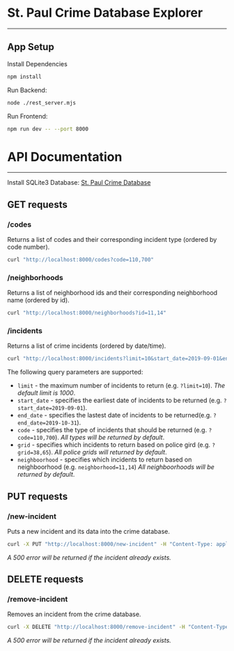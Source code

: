 # St. Paul Crime Database Explorer
---
## App Setup

Install Dependencies

```bash
npm install
```

Run Backend:
```bash
node ./rest_server.mjs
```

Run Frontend:
```bash
npm run dev -- --port 8000
```

# API Documentation

---

Install SQLite3 Database: [St. Paul Crime Database](https://stthomas.instructure.com/files/7974802/download?download_frd=1)

## GET requests

### /codes

Returns a list of codes and their corresponding incident type (ordered by code number).

```bash
curl "http://localhost:8000/codes?code=110,700"
```

### /neighborhoods

Returns a list of neighborhood ids and their corresponding neighborhood name (ordered by id).

```bash
curl "http://localhost:8000/neighborhoods?id=11,14"
```

### /incidents

Returns a list of crime incidents (ordered by date/time).

```bash
curl "http://localhost:8000/incidents?limit=10&start_date=2019-09-01&end_date=2019-10-31&code=110,700"
```

The following query parameters are supported:

- `limit` - the maximum number of incidents to return (e.g. `?limit=10`). _The default limit is 1000_.
- `start_date` - specifies the earliest date of incidents to be returned (e.g. `?start_date=2019-09-01`).
- `end_date` - specifies the lastest date of incidents to be returned(e.g. `?end_date=2019-10-31`).
- `code` - specifies the type of incidents that should be returned (e.g. `?code=110,700`). _All types will be returned by default_.
- `grid` - specifies which incidents to return based on police gird (e.g. `?grid=38,65`). _All police grids will returned by default_.
- `neighboorhood` - specifies which incidents to return based on neighboorhood (e.g. `neighborhood=11,14`) _All neighboorhoods will be returned by default_.

## PUT requests

### /new-incident

Puts a new incident and its data into the crime database.

```bash
curl -X PUT "http://localhost:8000/new-incident" -H "Content-Type: application/json" -d "{\"case_number\": 999999999, \"date\": \"2023-11-18\", \"time\": \"20:48:53\", \"code\": 23, \"incident\": \"Stole my heart\", \"police_grid\": 119, \"neighborhood_number\": 1, \"block\": \"4XX LUELLA ST\"}"
```

_A 500 error will be returned if the incident already exists._

## DELETE requests

### /remove-incident

Removes an incident from the crime database.

```bash
curl -X DELETE "http://localhost:8000/remove-incident" -H "Content-Type: application/json" -d "{\"case_number\": 999999999}"
```

_A 500 error will be returned if the incident already exists._

